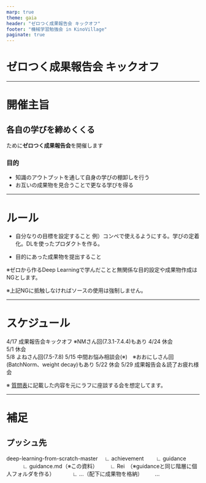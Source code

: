 ```yaml
---
marp: true
theme: gaia
header: "ゼロつく成果報告会 キックオフ"
footer: "機械学習勉強会 in KinoVillage"
paginate: true
---
```

# ゼロつく成果報告会 キックオフ
<!--
_class: lead
_paginate: false
_header: ""
_footer: ""
-->
---
# 開催主旨

## 各自の学びを締めくくる

ために**ゼロつく成果報告会**を開催します


### 目的

* 知識のアウトプットを通して自身の学びの棚卸しを行う
* お互いの成果物を見合うことで更なる学びを得る


---
# ルール

* 自分なりの目標を設定すること
例）コンペで使えるようにする。学びの定着化。DLを使ったプロダクトを作る。

* 目的にあった成果物を提出すること

※ゼロから作るDeep Learningで学んだことと無関係な目的設定や成果物作成はNGとします。

※上記NGに抵触しなければソースの使用は強制しません。

---
# スケジュール

4/17	成果報告会キックオフ ※NMさん回(7.3.1-7.4.4)もあり
4/24	休会			
5/1		休会			
5/8	    よねさん回(7.5-7.8)
5/15	中間お悩み相談会(※)　※おおにしさん回(BatchNorm、weight decay)もあり
5/22	休会
5/29	成果報告会＆読了お疲れ様会

※ [質問表](https://docs.google.com/spreadsheets/d/1sdrEoHNaI32nZlen94MteefzeVHOTsTY8Op4A9XjRAs/edit#gid=92589083)に記載した内容を元にラフに座談する会を想定してます。

---
# 補足

## プッシュ先

deep-learning-from-scratch-master
　∟ achievement
　　∟ guidance
　　　∟ guidance.md（※この資料）
　　∟ Rei　（※guidanceと同じ階層に個人フォルダを作る）
　　　∟ ...（配下に成果物を格納）
　　...
